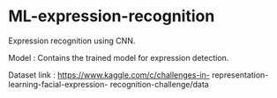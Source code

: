 # ML-expression-recognition
Expression recognition using CNN.

Model : Contains the trained model for expression detection.

Dataset link : https://www.kaggle.com/c/challenges-in-
representation-learning-facial-expression-
recognition-challenge/data
